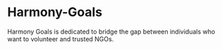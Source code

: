 # Harmony-Goals
Harmony Goals is dedicated to bridge the gap between individuals who want to volunteer and trusted NGOs.
